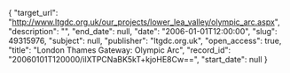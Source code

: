 {
  "target_url": "http://www.ltgdc.org.uk/our_projects/lower_lea_valley/olympic_arc.aspx", 
  "description": "", 
  "end_date": null, 
  "date": "2006-01-01T12:00:00", 
  "slug": 49315976, 
  "subject": null, 
  "publisher": "ltgdc.org.uk", 
  "open_access": true, 
  "title": "London Thames Gateway: Olympic Arc", 
  "record_id": "20060101T120000/ilXTPCNaBK5kT+kjoHE8Cw==", 
  "start_date": null
}

